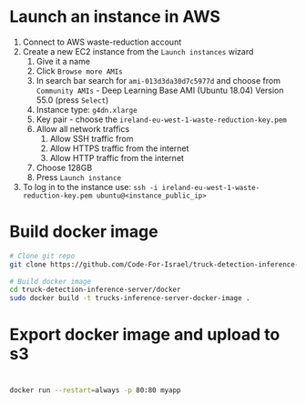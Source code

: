 
# Launch an instance in AWS
1. Connect to AWS waste-reduction account
2. Create a new EC2 instance from the `Launch instances` wizard
   1. Give it a name
   2. Click `Browse more AMIs`
   3. In search bar search for `ami-013d3da30d7c5977d` and choose from `Community AMIs` - Deep Learning Base AMI (Ubuntu 18.04) Version 55.0 (press `Select`)
   4. Instance type: `g4dn.xlarge`
   5. Key pair - choose the `ireland-eu-west-1-waste-reduction-key.pem`
   6. Allow all network traffics
      1. Allow SSH traffic from
      2. Allow HTTPS traffic from the internet
      3. Allow HTTP traffic from the internet
   7. Choose 128GB
   8. Press `Launch instance`
9. To log in to the instance use: `ssh -i ireland-eu-west-1-waste-reduction-key.pem ubuntu@<instance_public_ip>`

# Build docker image
```bash
# Clone git repo
git clone https://github.com/Code-For-Israel/truck-detection-inference-server.git
 
# Build docker image
cd truck-detection-inference-server/docker
sudo docker build -t trucks-inference-server-docker-image .
```

# Export docker image and upload to s3


# 
```bash
docker run --restart=always -p 80:80 myapp
```

